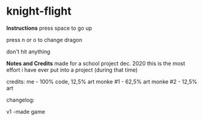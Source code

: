 # knight-flight
**Instructions**
press space to go up

press n or o to change dragon

don't hit anything

**Notes and Credits**
made for a school project dec. 2020
this is the most effort i have ever put into a project (during that time)

credits:
me - 100% code,  12,5% art
monke #1 - 62,5% art
monke #2 - 12,5% art

changelog:

v1
-made game